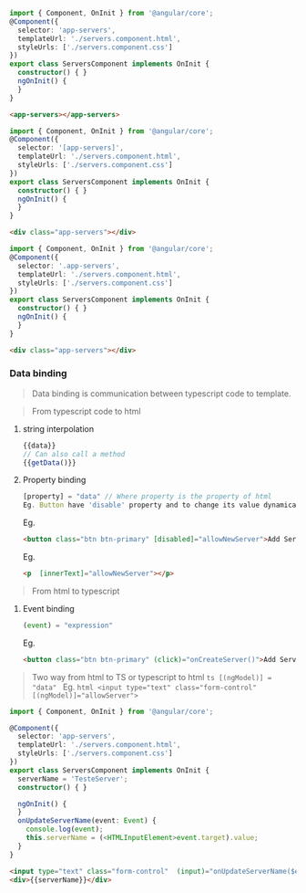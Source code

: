 ```ts
import { Component, OnInit } from '@angular/core';
@Component({
  selector: 'app-servers',
  templateUrl: './servers.component.html',
  styleUrls: ['./servers.component.css']
})
export class ServersComponent implements OnInit {
  constructor() { }
  ngOnInit() {
  }
}
```

```html
<app-servers></app-servers>
```

```ts
import { Component, OnInit } from '@angular/core';
@Component({
  selector: '[app-servers]',
  templateUrl: './servers.component.html',
  styleUrls: ['./servers.component.css']
})
export class ServersComponent implements OnInit {
  constructor() { }
  ngOnInit() {
  }
}
```
```html
<div class="app-servers"></div>
```

```ts
import { Component, OnInit } from '@angular/core';
@Component({
  selector: '.app-servers',
  templateUrl: './servers.component.html',
  styleUrls: ['./servers.component.css']
})
export class ServersComponent implements OnInit {
  constructor() { }
  ngOnInit() {
  }
}
```
```html
<div class="app-servers"></div>
```
### Data binding
> Data binding is communication between typescript code to template.

> From typescript code to html
1. string interpolation
    ```ts
    {{data}}
    // Can also call a method
    {{getData()}}
    ```
2. Property binding
    ```ts
    [property] = "data" // Where property is the property of html
    Eg. Button have 'disable' property and to change its value dynamically use property binding

    ```
    Eg.
    ```html
    <button class="btn btn-primary" [disabled]="allowNewServer">Add Server</button>
    ```
    Eg.
    ```html
    <p  [innerText]="allowNewServer"></p>
    ```
> From html to typescript
1. Event binding
    ```ts
    (event) = "expression"
    ```
      Eg.
    ```html
    <button class="btn btn-primary" (click)="onCreateServer()">Add Server</button> <!-- When clicked onCreateServer() will run-->
    ```
> Two way from html to TS or typescript to html
    ```ts
    [(ngModel)] = "data"
    ```
    Eg.
    ```html
  <input type="text" class="form-control" [(ngModel)]="allowServer">
    ```
```ts
import { Component, OnInit } from '@angular/core';

@Component({
  selector: 'app-servers',
  templateUrl: './servers.component.html',
  styleUrls: ['./servers.component.css']
})
export class ServersComponent implements OnInit {
  serverName = 'TesteServer';
  constructor() { }

  ngOnInit() {
  }
  onUpdateServerName(event: Event) {
    console.log(event);
    this.serverName = (<HTMLInputElement>event.target).value;
  }
}
```
```html
<input type="text" class="form-control"  (input)="onUpdateServerName($event)" >
<div>{{serverName}}</div>
```